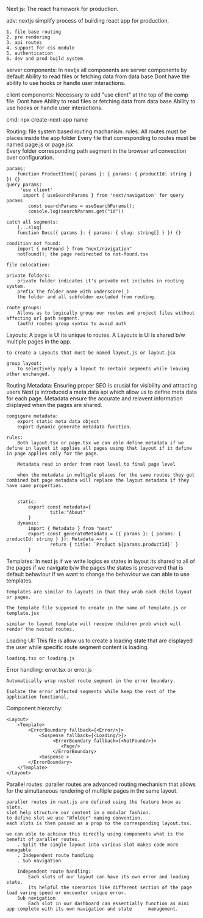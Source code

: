 Next js: The react framework for production.

adv:
    nextjs simplify process of building react app for production.

    1. file base routing
    2. pre rendering
    3. api routes
    4. support for css module
    5. authentication
    6. dev and prod build system
    
server components:
    In nextjs all components are server components by default
    Ability to read files or fetching data from data base
    Dont have the ability to use hooks or handle user interactions.

client components:
    Necessary to add "use client" at the top of the comp file.
    Dont have Ability to read files or fetching data from data base
    Ability to use hooks or handle user interactions.

cmd:
    npx create-next-app name

Routing:
    file system based routing machanism.
    rules:
        All routes must be places inside the app folder
        Every file that corresponding to routes must be named page.js or page.jsx   
        Every folder corresponding path segment in the browser url
    convection over configuration.

    params:
        function ProductItem({ params }: { params: { productId: string } }) {}
    query params:
         'use client'
          import { useSearchParams } from 'next/navigation' for query params
            const searchParams = useSearchParams();
            console.log(searchParams.get("id"))

    catch all segments:
        [...slug] 
        function Docs({ params }: { params: { slug: string[] } }) {}

    condition not found:
        import { notFound } from "next/navigation"
        notFound(); the page redirected to not-found.tsx

    file colocation:

    private folders:
        private folder indicates it's private not includes in routing system.
        prefix the folder name with underscore(_)
        the folder and all subfolder excluded from routing.

    route groups:
        Allows as to logically group our routes and project files without affecting url path segment.
        (auth) routes group syntax to avoid auth


Layouts:
    A page is UI its unique to routes.
    A Layouts is UI is shared b/w multiple pages in the app.
    
    to create a Layouts that must be named layout.js or layout.jsx   

    group layout:
        To selectively apply a layout to certain segments while leaving other unchanged.
        

Routing Metadata:
    Ensuring proper SEO is crusial for visibility and attracting users
    Next js introduced a meta data api which allow us to define meta data for each page.
    Metadata ensure the accurate and relavent information displayed when the pages are shared.
    
    congigure metadata:
        export static meta data object
        export dynamic generate metadata function.

    rules:
        Both layout.tsx or page.tsx we can able define metadata if we define in layout it applies all pages using that layout if it define in page applies only for the page.

        Metadata read in order from root level to final page level

        when the metadata in multiple places for the same routes they got combined but page metadata will replace the layout metadata if they have same properties.

        
        static:
            export const metadata={
                    title:"About"
            }
        dynamic:
            import { Metadata } from "next"
            export const generateMetadata = ({ params }: { params: { productId: string } }): Metadata => {
                    return { title: `Product ${params.productId}` }
            }

Templates:
    In next js if we write logics ex states in layout its shared to all of the pages if we navigate b/w the pages the states is preserverd that is default behaviour if we want to change the behaviour we can able to use templates.

    Templates are similar to layouts in that they wrab each child layout or pages.

    The template file supposed to create in the name of template.js or template.jsx 

    similar to layout template will receive children prob which will render the nested routes.

Loading UI:
    This file is allow us to create a loading state that are displayed the user while specific route segment content is loading.

    loading.tsx or loading.js

Error handling:
    error.tsx or error.js

    Automatically wrap nested route segment in the error boundary.

    Isolate the error affected segments while keep the rest of the application functional.


Component hierarchy:

    <Layout>
        <Template>
            <ErrorBoundary fallback={<Error/>}>
                <Suspense fallback={<Loading/>}>
                     <ErrorBoundary fallback={<NotFound/>}>
                        <Page/>
                     </ErrorBoundary>
                <Suspense >
            </ErrorBoundary>
        </Template>
    </Layout>

Parallel routes:
    paraller routes are advanced routing mechanism that allows for the simultaneous rendering of multiple pages in the same layout.

    paraller routes in next.js are defined using the feature know as slots.
    slot help structure our content in a modular fashion.
    to define slot we use "@folder" naming convention.
    each slots is then passed as a prop to the corresponding layout.tsx.

    we can able to achieve this directly using components what is the benefit of paraller routes.
        . Split the single layout into various slot makes code more managable
        . Independent route handling
        . Sub navigation

        Independent route handling:
            Each slots of our layout can have its own error and loading state.
            Its helpful the scenarios like different section of the page load varing speed or encounter unique error.
        Sub navigation
            Each slot in our dashboard can essentially function as mini app complete with its own navigation and state      management.
            
